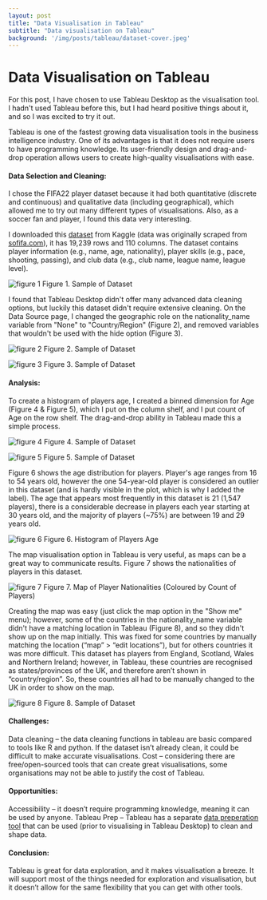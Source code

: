 ```yaml
---
layout: post
title: "Data Visualisation in Tableau"
subtitle: "Data visualisation on Tableau"
background: '/img/posts/tableau/dataset-cover.jpeg'
---
```


# Data Visualisation on Tableau

For this post, I have chosen to use Tableau Desktop as the visualisation tool. I hadn't used Tableau before this, but I had heard positive things about it, and so I was excited to try it out.

Tableau is one of the fastest growing data visualisation tools in the business intelligence industry. One of its advantages is that it does not require users to have programming knowledge. Its user-friendly design and drag-and-drop operation allows users to create high-quality visualisations with ease.

#### Data Selection and Cleaning:

I chose the FIFA22 player dataset because it had both quantitative (discrete and continuous) and qualitative data (including geographical), which allowed me to try out many different types of visualisations. Also, as a soccer fan and player, I found this data very interesting.

I downloaded this [dataset](https://www.kaggle.com/datasets/stefanoleone992/fifa-22-complete-player-dataset?select=players_22.csv) from Kaggle (data was originally scraped from [sofifa.com](https://sofifa.com/)), it has 19,239 rows and 110 columns. The dataset contains player information (e.g., name, age, nationality), player skills (e.g., pace, shooting, passing), and club data (e.g., club name, league name, league level).

![figure 1](/img/posts/tableau/fig1.png)
<span class="caption text-muted">Figure 1. Sample of Dataset</span>

I found that Tableau Desktop didn't offer many advanced data cleaning options, but luckily this dataset didn't require extensive cleaning. On the Data Source page, I changed the geographic role on the nationality_name variable from "None" to "Country/Region" (Figure 2), and removed variables that wouldn't be used with the hide option (Figure 3).

![figure 2](/img/posts/tableau/fig2.png)
<span class="caption text-muted">Figure 2. Sample of Dataset</span>

![figure 3](/img/posts/tableau/fig3.png)
<span class="caption text-muted">Figure 3. Sample of Dataset</span>

#### Analysis:

To create a histogram of players age, I created a binned dimension for Age (Figure 4 & Figure 5), which I put on the column shelf, and I put count of Age on the row shelf. The drag-and-drop ability in Tableau made this a simple process.

![figure 4](/img/posts/tableau/fig4.png)
<span class="caption text-muted">Figure 4. Sample of Dataset</span>

![figure 5](/img/posts/tableau/fig5.png)
<span class="caption text-muted">Figure 5. Sample of Dataset</span>

Figure 6 shows the age distribution for players. Player's age ranges from 16 to 54 years old, however the one 54-year-old player is considered an outlier in this dataset (and is hardly visible in the plot, which is why I added the label). The age that appears most frequently in this dataset is 21 (1,547 players), there is a considerable decrease in players each year starting at 30 years old, and the majority of players (~75%) are between 19 and 29 years old.

![figure 6](/img/posts/tableau/fig6.png)
<span class="caption text-muted">Figure 6. Histogram of Players Age</span>

The map visualisation option in Tableau is very useful, as maps can be a great way to communicate results. Figure 7 shows the nationalities of players in this dataset. 

![figure 7](/img/posts/tableau/fig7.png)
<span class="caption text-muted">Figure 7. Map of Player Nationalities (Coloured by Count of Players)</span>

Creating the map was easy (just click the map option in the "Show me" menu); however, some of the countries in the nationality_name variable didn't have a matching location in Tableau (Figure 8), and so they didn't show up on the map initially. This was fixed for some countries by manually matching the location (“map” > “edit locations”), but for others countries it was more difficult. This dataset has players from England, Scotland, Wales and Northern Ireland; however, in Tableau, these countries are recognised as states/provinces of the UK, and therefore aren’t shown in “country/region”. So, these countries all had to be manually changed to the UK in order to show on the map. 

![figure 8](/img/posts/tableau/fig8.png)
<span class="caption text-muted">Figure 8. Sample of Dataset</span>

#### Challenges:

Data cleaning – the data cleaning functions in tableau are basic compared to tools like R and python. If the dataset isn’t already clean, it could be difficult to make accurate visualisations. 
Cost – considering there are free/open-sourced tools that can create great visualisations, some organisations may not be able to justify the cost of Tableau.

#### Opportunities:

Accessibility – it doesn’t require programming knowledge, meaning it can be used by anyone.
Tableau Prep – Tableau has a separate [data preperation tool](https://www.tableau.com/products/prep) that can be used (prior to visualising in Tableau Desktop) to clean and shape data.

#### Conclusion:

Tableau is great for data exploration, and it makes visualisation a breeze. It will support most of the things needed for exploration and visualisation, but it doesn’t allow for the same flexibility that you can get with other tools.
